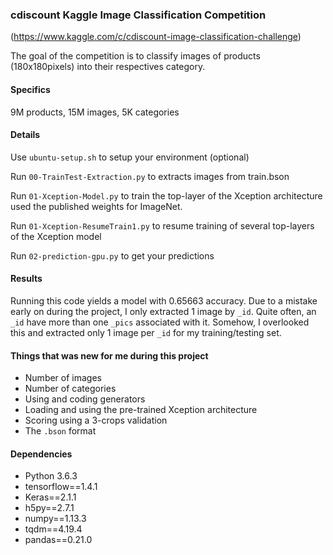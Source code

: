 ### cdiscount Kaggle Image Classification Competition
(https://www.kaggle.com/c/cdiscount-image-classification-challenge)

The goal of the competition is to classify images of products (180x180pixels) into their respectives category. 

#### Specifics
9M products, 15M images, 5K categories

#### Details
Use `ubuntu-setup.sh` to setup your environment (optional)

Run `00-TrainTest-Extraction.py` to extracts images from train.bson

Run `01-Xception-Model.py` to train the top-layer of the Xception architecture used the published weights for ImageNet.

Run `01-Xception-ResumeTrain1.py` to resume training of several top-layers of the Xception model

Run `02-prediction-gpu.py` to get your predictions

#### Results
Running this code yields a model with 0.65663 accuracy. Due to a mistake early on during the project, I only extracted 1 image by `_id`. Quite often, an `_id` have more than one `_pics` associated with it. Somehow, I overlooked this and extracted only 1 image per `_id` for my training/testing set.

#### Things that was new for me during this project
* Number of images
* Number of categories
* Using and coding generators
* Loading and using the pre-trained Xception architecture
* Scoring using a 3-crops validation
* The `.bson` format

#### Dependencies
* Python 3.6.3
* tensorflow==1.4.1
* Keras==2.1.1
* h5py==2.7.1
* numpy==1.13.3
* tqdm==4.19.4
* pandas==0.21.0


